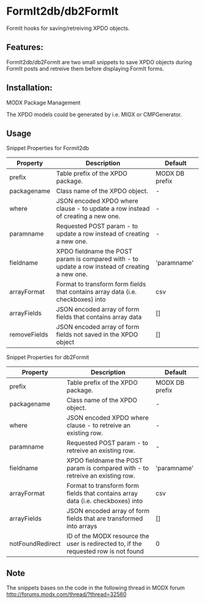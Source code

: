 FormIt2db/db2FormIt
================================================================================

FormIt hooks for saving/retreiving XPDO objects.

Features:
--------------------------------------------------------------------------------
FormIt2db/db2FormIt are two small snippets to save XPDO objects during FormIt posts and retreive them before displaying FormIt forms.

Installation:
--------------------------------------------------------------------------------
MODX Package Management

The XPDO models could be generated by i.e. MIGX or CMPGenerator.

Usage
--------------------------------------------------------------------------------

Snippet Properties for Formit2db

Property         | Description                                                                                      | Default
---------------- | ------------------------------------------------------------------------------------------------ | --------------
prefix           | Table prefix of the XPDO package.                                                                | MODX DB prefix
packagename      | Class name of the XPDO object.                                                                   | -
where            | JSON encoded XPDO where clause - to update a row instead of creating a new one.                  | -
paramname        | Requested POST param - to update a row instead of creating a new one.                            | -
fieldname        | XPDO fieldname the POST param is compared with - to update a row instead of creating a  new one. | 'paramname'
arrayFormat      | Format to transform form fields that contains array data (i.e. checkboxes) into                  | csv
arrayFields      | JSON encoded array of form fields that contains array data                                       | []
removeFields     | JSON encoded array of form fields not saved in the XPDO object                                   | []

Snippet Properties for db2Formit

Property         | Description                                                                                      | Default
---------------- | ------------------------------------------------------------------------------------------------ | --------------
prefix           | Table prefix of the XPDO package.                                                                | MODX DB prefix
packagename      | Class name of the XPDO object.                                                                   | -
where            | JSON encoded XPDO where clause - to retreive an existing row.                                    | -
paramname        | Requested POST param - to retreive an  existing row.                                             | -
fieldname        | XPDO fieldname the POST param is compared with - to retreive an existing row.                    | 'paramname'
arrayFormat      | Format to transform form fields that contains array data (i.e. checkboxes) into                  | csv
arrayFields      | JSON encoded array of form fields that are transformed into arrays                               | []
notFoundRedirect | ID of the MODX resource the user is redirected to, if the requested row is not found             | 0

Note
--------------------------------------------------------------------------------

The snippets bases on the code in the following thread in MODX forum
http://forums.modx.com/thread/?thread=32560 